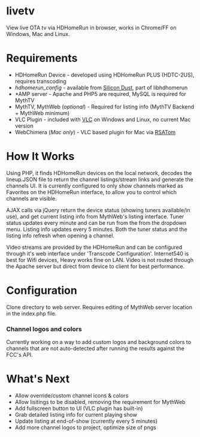 # livetv
View live OTA tv via HDHomeRun in browser, works in Chrome/FF on Windows, Mac and Linux.

# Requirements
* HDHomeRun Device - developed using HDHomeRun PLUS (HDTC-2US), requires transcoding
* _hdhomerun_config_ - available from [Silicon Dust](http://www.silicondust.com/support/downloads/), part of libhdhomerun
* *AMP server - Apache and PHP5 are required, MySQL is required for MythTV
* MythTV, MythWeb (_optional_) - Required for listing info (MythTV Backend + MythWeb minimum)
* VLC Plugin - included with [VLC](http://videolan.org) on Windows and Linux, no current Mac version
* WebChimera (_Mac only_) - VLC based plugin for Mac via [RSATom](https://github.com/RSATom/WebChimera)

# How It Works

Using PHP, it finds HDHomeRun devices on the local network, decodes the lineup.JSON file to return the channel listings/stream links and generate the channels UI. It is currently configured to only show channels marked as Favorites on the HDHomeRun interface, to allow you to control which channels are visible.

AJAX calls via jQuery return the device status (showing tuners available/in use), and get current listing info from MythWeb's listing interface. Tuner status updates every minute and can be run from the from the dropdown menu. Listing info updates every 5 minutes. Both the tuner status and the listing info refresh when opening a channel.

Video streams are provided by the HDHomeRun and can be configured through it's web interface under 'Transcode Configuration'. Internet540 is best for Wifi devices, Heavy works fine on LAN. Video is not routed through the Apache server but direct from device to client for best performance.

# Configuration

Clone directory to web server. Requires editing of MythWeb server location in the index.php file. 

### Channel logos and colors

Currently working on a way to add custom logos and background colors to channels that are not auto-detected after running the results against the FCC's API.

# What's Next

* Allow override/custom channel icons & colors
* Allow lisitings to be disabled, removing the requirement for MythWeb
* Add fullscreen button to UI (VLC plugin has built-in)
* Grab detailed listing info for current playing show
* Update listing at end-of-show (currently every 5 minutes)
* Add more channel logos to project, optimize size of pngs